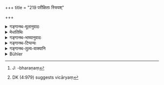 +++
title = "219 परीक्षिताः स्त्रियश्"

+++

<details><summary>गङ्गानथ-मूलानुवादः</summary>

Thoroughly tested women, whose toilet and ornaments have been examined, shall serve him attentively with fans, water and incense.—(219)
</details>

<details><summary>मेधातिथिः</summary>

**परीक्षिता** विचारिता उपधाभिः शीलशौचाचारैः **स्त्रियो** दास्यः परिचारिका **व्यजनोदकधूपनैः** करणभूतैः सं**स्पृशेयुर्** उपचरेयुर् वेषादिसंयुक्ताः सुवेषाः स्नानेन कृत्वा । **समाहिता** अप्रविक्षिप्तमनसः । **वेषाभरणं**[^३४०] कपटवेषः केशनखाद्य् एवं विचार्य[^३४१] । कदाचित् तत्रायुधानि कृत्वा विश्रब्धं हन्युः । आभरणानि च विषदिग्धैर् आभरणैः स्पृशेयुर् इति ॥ ७.२१९ ॥


[^३४१]:
     DK (4:979) suggests vicāryaṃ


[^३४०]:
     J: -bharaṇaṃ
</details>

<details><summary>गङ्गानथ-भाष्यानुवादः</summary>

‘*Thoroughly tested*’—examined by means of tests, as regards their character, honesty and behaviour;—‘*women*’—maids, maid-servants ‘*with fans, water and incense’—by* means of these,—‘*shall serve him*’—attend upon him; and they shall have taken, their baths and performed toilets carefully;—‘*attentively*’—not having their minds diverted elsewhere.

‘*Toilet and ornaments examined*’,— every possibility of tricks of toilet in regard to nails, hairs and the like being thoroughly examined; sometimes weapons may be concealed, in these, by means of which they might strike the king without the least hindrance. The ‘*ornaments*’ have to be examined, because these may be besmeared with poison, and with these they might touch the king’s person.—(219)
</details>

<details><summary>गङ्गानथ-टिप्पन्यः</summary>

This verse is quoted in *Vīramitrodaya* (Rājanīti, p. 161);—and in
*Nītimayūkha* (p. 51).
</details>

<details><summary>गङ्गानथ-तुल्य-वाक्यानि</summary>

*Kāmandaka* (7.43).—‘When the king is in the harem, the guards of the
harem, whose honesty has been commended by the virtuous, and who are
skilful in guard-duty, should guard him, with weapons ready for use.’
</details>

<details><summary>Bühler</summary>

219	Well-tried females whose toilet and ornaments have been examined, shall attentively serve him with fans, water, and perfumes.
</details>

